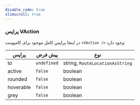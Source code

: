 ```yaml
---
disable_code: true
slimscroll: true
---
```


### پراپس VAction

در اینجا پراپس کامل موجود برای کامپوننت `<VAction />` وجود دارد:

| پراپس     | پیش فرض                                       | نوع                                                           |
| --------- | --------------------------------------------- | ------------------------------------------------------------- |
| to        | <span class="is-undefined">`undefined`</span> | string, <span class="is-array">`RouteLocationAsString`</span> |
| active    | <span class="is-boolean">`false`</span>       | boolean                                                       |
| rounded   | <span class="is-boolean">`false`</span>       | boolean                                                       |
| hoverable | <span class="is-boolean">`false`</span>       | boolean                                                       |
| grey      | <span class="is-boolean">`false`</span>       | boolean                                                       |
